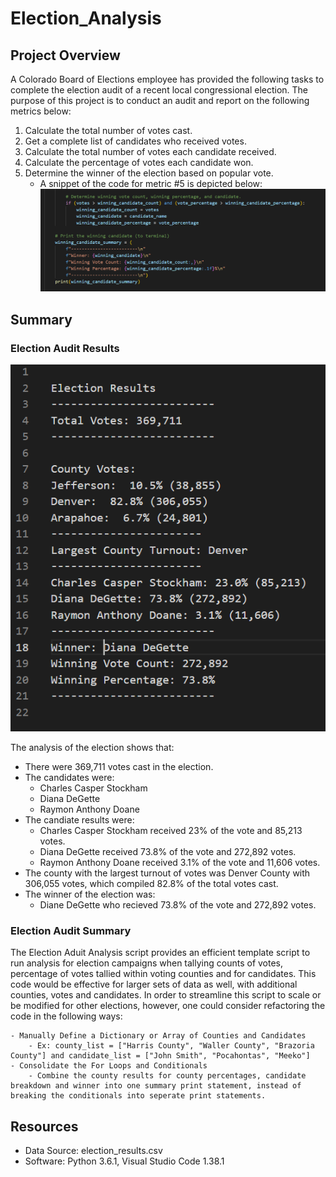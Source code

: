 # Election_Analysis

## Project Overview
A Colorado Board of Elections employee has provided the following tasks to complete the election audit of a recent local congressional election. The purpose of this project is to conduct an audit and report on the following metrics below:

1. Calculate the total number of votes cast.
2. Get a complete list of candidates who received votes.
3. Calculate the total number of votes each candidate received.
4. Calculate the percentage of votes each candidate won. 
5. Determine the winner of the election based on popular vote. 
    - A snippet of the code for metric #5 is depicted below: 
    ![Popular Vote Code](https://github.com/mhenson1989/Election_Analysis/blob/main/Resources/WinningCandidate_CodeSnapshot.PNG)

## Summary
### Election Audit Results

![Election_Results](https://github.com/mhenson1989/Election_Analysis/blob/main/Resources/Election_Results.PNG)

The analysis of the election shows that:
- There were 369,711 votes cast in the election.
- The candidates were:
    - Charles Casper Stockham
    - Diana DeGette
    - Raymon Anthony Doane
- The candiate results were: 
    - Charles Casper Stockham received 23% of the vote and 85,213 votes.
    - Diana DeGette received 73.8% of the vote and 272,892 votes.
    - Raymon Anthony Doane received 3.1% of the vote and 11,606 votes. 
- The county with the largest turnout of votes was Denver County with 306,055 votes, which compiled 82.8% of the total votes cast.
- The winner of the election was:
    - Diane DeGette who recieved 73.8% of the vote and 272,892 votes.

### Election Audit Summary
The Election Aduit Analysis script provides an efficient template script to run analysis for election campaigns when tallying counts of votes, percentage of votes tallied within voting counties and for candidates. This code would be effective for larger sets of data as well, with additional counties, votes and candidates. In order to streamline this script to scale or be modified for other elections, however, one could consider refactoring the code in the following ways: 

    - Manually Define a Dictionary or Array of Counties and Candidates
        - Ex: county_list = ["Harris County", "Waller County", "Brazoria County"] and candidate_list = ["John Smith", "Pocahontas", "Meeko"]
    - Consolidate the For Loops and Conditionals
        - Combine the county results for county percentages, candidate breakdown and winner into one summary print statement, instead of breaking the conditionals into seperate print statements. 

## Resources
- Data Source: election_results.csv
- Software: Python 3.6.1, Visual Studio Code 1.38.1

